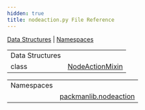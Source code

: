 ```yaml
---
hidden: true
title: nodeaction.py File Reference
---
```


[Data Structures](#nested-classes) \| [Namespaces](#namespaces)

|  |  |
|----|----|
| Data Structures |  |
| class   | <a href="classpackmanlib_1_1nodeaction_1_1_node_action_mixin.md">NodeActionMixin</a> |

|  |  |
|----|----|
| Namespaces |  |
|   | <a href="namespacepackmanlib_1_1nodeaction.md">packmanlib.nodeaction</a> |
